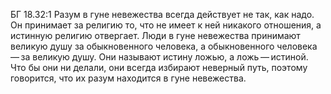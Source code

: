 БГ 18.32:1	Разум в гуне невежества всегда действует не так, как надо. Он принимает за религию то, что не имеет к ней никакого отношения, а истинную религию отвергает. Люди в гуне невежества принимают великую душу за обыкновенного человека, а обыкновенного человека — за великую душу. Они называют истину ложью, а ложь — истиной. Что бы они ни делали, они всегда избирают неверный путь, поэтому говорится, что их разум находится в гуне невежества.